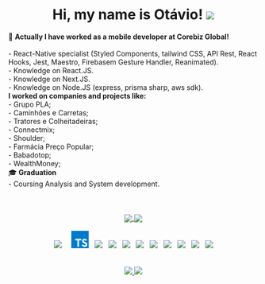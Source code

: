 <div align="center">
 <h1>Hi, my name is Otávio! <img src="https://media.giphy.com/media/hvRJCLFzcasrR4ia7z/giphy.gif" width="30" /></h1>
</div>
<div align="start">
 🔭 <strong>Actually I have worked as a mobile developer at Corebiz Global!</strong>
   <br/>
   <br/>
  - React-Native specialist (Styled Components, tailwind CSS, API Rest, React Hooks, Jest, Maestro, Firebasem Gesture Handler, Reanimated).
   <br/>
   - Knowledge on React.JS.
   <br/>
   - Knowledge on Next.JS.
   <br/>
 - Knowledge on Node.JS (express, prisma sharp, aws sdk).
   <br/>
   <strong>I worked on companies and projects like:</strong>
   <br/>
   - Grupo PLA;
    <br/>
   - Caminhões e Carretas;
    <br/>
   - Tratores e Colheitadeiras;
    <br/>
   - Connectmix;
    <br/>
   - Shoulder;
    <br/>
   - Farmácia Preço Popular;
    <br/>
   - Babadotop;
    <br/>
   - WealthMoney;
   <br/>
 🎓 <strong>Graduation</strong>
   <br/>
 - Coursing Analysis and System development.
   <br/>
   <br/>
</div>
 <br/>
 <br/>
<div align="center">
 <a href="https://github.com/otaviostasiak">
  <img align="center" height="150em" src="https://github-readme-stats.vercel.app/api?username=otaviostasiak&show_icons=true&layout=compact&theme=radical" />
</a>


 
 <a href="https://github.com/otaviostasiak">
  <img align="center" height="150em" src="https://github-readme-stats.vercel.app/api/top-langs/?username=otaviostasiak&layout=compact&theme=radical" />
</a>
 <br/>
 <br/>
  <img src="https://upload.wikimedia.org/wikipedia/commons/thumb/9/99/Unofficial_JavaScript_logo_2.svg/1024px-Unofficial_JavaScript_logo_2.svg.png" height="35px"/>
  &nbsp;  
 &nbsp;
  <img src="https://raw.githubusercontent.com/github/explore/80688e429a7d4ef2fca1e82350fe8e3517d3494d/topics/typescript/typescript.png" height="35px"/>
  &nbsp;
  <img src="https://upload.wikimedia.org/wikipedia/commons/thumb/a/a7/React-icon.svg/640px-React-icon.svg.png" height="35px"/> 
   &nbsp;
  <img height="35px" src="https://styles.redditmedia.com/t5_3h7yi/styles/communityIcon_1cvjfamjpre71.png" />
  &nbsp;
  <img src="https://thidu.dev/images/Nodejs.svg" height="35px"/> 
  &nbsp;
  <img src="https://upload.wikimedia.org/wikipedia/commons/thumb/9/97/Sqlite-square-icon.svg/2048px-Sqlite-square-icon.svg.png" height="35px"/>
  &nbsp;
  <img src="https://i.pinimg.com/originals/17/06/c9/1706c9f16bd08eb5e03f1df3e0a94a1c.png" height="35px"/>
  &nbsp;
 <img src="https://upload.wikimedia.org/wikipedia/commons/2/20/Photoshop_CC_icon.png" height="35px"/>
  &nbsp;
 <img src="https://upload.wikimedia.org/wikipedia/commons/thumb/f/fb/Adobe_Illustrator_CC_icon.svg/2101px-Adobe_Illustrator_CC_icon.svg.png" height="35px"/>
  &nbsp;
 <img src="https://upload.wikimedia.org/wikipedia/commons/thumb/c/cb/Adobe_After_Effects_CC_icon.svg/512px-Adobe_After_Effects_CC_icon.svg.png" height="35px"/>
  &nbsp;
 <img src="https://cdn.worldvectorlogo.com/logos/firebase-1.svg" height="35px"/>
</div>
 
<br/>
<br/>
 
<div align="center">
 
  <a href="https://www.linkedin.com/in/ot%C3%A1vio-henrique-stasiak-425751228/" target="_blank">
   <img src="https://img.shields.io/badge/-LinkedIn-%230077B5?style=for-the-badge&logo=linkedin&logoColor=white" target="_blank">
 </a> 

  <a href="mailto:otaviostasiakdev@outlook.com">
   <img src="https://img.shields.io/badge/-Gmail-%23333?style=for-the-badge&logo=gmail&logoColor=white" target="_blank">
 </a>
 
</div>




